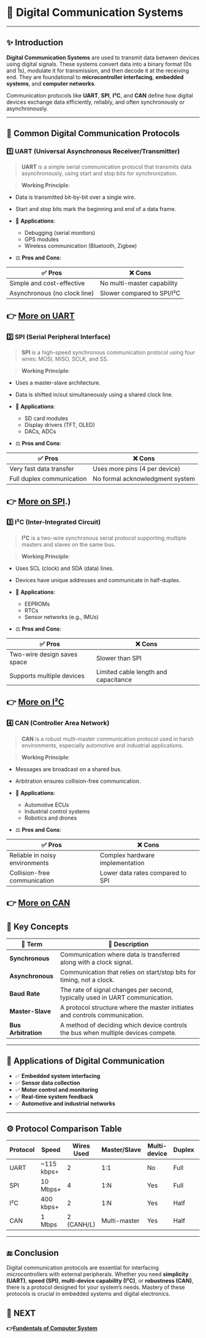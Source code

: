 # 📡 **Digital Communication Systems**

---

## ✨ Introduction

**Digital Communication Systems** are used to transmit data between devices using digital signals. These systems convert data into a binary format (0s and 1s), modulate it for transmission, and then decode it at the receiving end. They are foundational to **microcontroller interfacing**, **embedded systems**, and **computer networks**.

Communication protocols like **UART**, **SPI**, **I²C**, and **CAN** define how digital devices exchange data efficiently, reliably, and often synchronously or asynchronously.

---

## 🔹 Common Digital Communication Protocols

### 1️⃣ **UART (Universal Asynchronous Receiver/Transmitter)**

> **UART** is a simple serial communication protocol that transmits data asynchronously, using start and stop bits for synchronization.

> **Working Principle**:  
  - Data is transmitted bit-by-bit over a single wire.  
  - Start and stop bits mark the beginning and end of a data frame.

- 🔌 **Applications**:  
  - Debugging (serial monitors)  
  - GPS modules  
  - Wireless communication (Bluetooth, Zigbee)

- ⚖️ **Pros and Cons**:

| ✅ Pros                       | ❌ Cons                          |
|------------------------------|----------------------------------|
| Simple and cost-effective     | No multi-master capability       |
| Asynchronous (no clock line)  | Slower compared to SPI/I²C       |

**👉 [More on UART](https://www.circuitbasics.com/basics-uart-communication/)**
---

### 2️⃣ **SPI (Serial Peripheral Interface)**

> **SPI** is a high-speed synchronous communication protocol using four wires: MOSI, MISO, SCLK, and SS.

> **Working Principle**:  
  - Uses a master-slave architecture.  
  - Data is shifted in/out simultaneously using a shared clock line.

- 🔌 **Applications**:  
  - SD card modules  
  - Display drivers (TFT, OLED)  
  - DACs, ADCs

- ⚖️ **Pros and Cons**:

| ✅ Pros                         | ❌ Cons                          |
|--------------------------------|----------------------------------|
| Very fast data transfer         | Uses more pins (4 per device)    |
| Full duplex communication       | No formal acknowledgment system  |

**👉 [More on SPI](https://www.analog.com/en/resources/analog-dialogue/articles/introduction-to-spi-interface.html#:~:text=SPI%20is%20a%20full%2Dduplex,is%20sampled%20or%20read%20in).)**
---

### 3️⃣ **I²C (Inter-Integrated Circuit)**

> **I²C** is a two-wire synchronous serial protocol supporting multiple masters and slaves on the same bus.

> **Working Principle**:  
  - Uses SCL (clock) and SDA (data) lines.  
  - Devices have unique addresses and communicate in half-duplex.

- 🔌 **Applications**:  
  - EEPROMs  
  - RTCs  
  - Sensor networks (e.g., IMUs)

- ⚖️ **Pros and Cons**:

| ✅ Pros                         | ❌ Cons                           |
|--------------------------------|-----------------------------------|
| Two-wire design saves space     | Slower than SPI                   |
| Supports multiple devices       | Limited cable length and capacitance |

**👉 [More on I²C](https://www.circuitbasics.com/basics-of-the-i2c-communication-protocol/)**
---

### 4️⃣ **CAN (Controller Area Network)**

> **CAN** is a robust multi-master communication protocol used in harsh environments, especially automotive and industrial applications.

> **Working Principle**:  
  - Messages are broadcast on a shared bus.  
  - Arbitration ensures collision-free communication.

- 🔌 **Applications**:  
  - Automotive ECUs  
  - Industrial control systems  
  - Robotics and drones

- ⚖️ **Pros and Cons**:

| ✅ Pros                            | ❌ Cons                            |
|-----------------------------------|------------------------------------|
| Reliable in noisy environments     | Complex hardware implementation    |
| Collision-free communication       | Lower data rates compared to SPI   |

**👉 [More on CAN](https://www.ni.com/en/shop/seamlessly-connect-to-third-party-devices-and-supervisory-system/controller-area-network--can--overview.html#:~:text=For%20example%2C%20the%20CAN%20protocol,communicate%20with%20a%20CAN%20network.)**
---

## 🧠 Key Concepts

| 🔑 Term                     | 📖 Description                                                                 |
|-----------------------------|------------------------------------------------------------------------------|
| **Synchronous**             | Communication where data is transferred along with a clock signal.          |
| **Asynchronous**            | Communication that relies on start/stop bits for timing, not a clock.       |
| **Baud Rate**               | The rate of signal changes per second, typically used in UART communication.|
| **Master-Slave**            | A protocol structure where the master initiates and controls communication. |
| **Bus Arbitration**         | A method of deciding which device controls the bus when multiple devices compete. |

---

## 📌 Applications of Digital Communication

- ✅ **Embedded system interfacing**  
- ✅ **Sensor data collection**  
- ✅ **Motor control and monitoring**  
- ✅ **Real-time system feedback**  
- ✅ **Automotive and industrial networks**

---

## ⚙️ Protocol Comparison Table

| Protocol | Speed        | Wires Used | Master/Slave | Multi-device | Duplex     | Complexity  |
|----------|--------------|------------|--------------|--------------|------------|-------------|
| UART     | ~115 kbps+   | 2          | 1:1          | No           | Full       | Low         |
| SPI      | 10 Mbps+     | 4          | 1:N          | Yes          | Full       | Medium      |
| I²C      | 400 kbps+    | 2          | 1:N          | Yes          | Half       | Medium      |
| CAN      | 1 Mbps       | 2 (CANH/L) | Multi-master | Yes          | Half       | High        |

---



## 🔚 Conclusion

Digital communication protocols are essential for interfacing microcontrollers with external peripherals. Whether you need **simplicity (UART)**, **speed (SPI)**, **multi-device capability (I²C)**, or **robustness (CAN)**, there is a protocol designed for your system’s needs. Mastery of these protocols is crucial in embedded systems and digital electronics.

## 🔹 NEXT  
**👉[Fundentals of Computer System](../../Computer_System/Fundamentals)**

